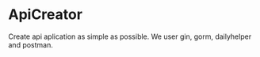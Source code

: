 # ApiCreator

Create api aplication as simple as possible.
We user gin, gorm, dailyhelper and postman.
